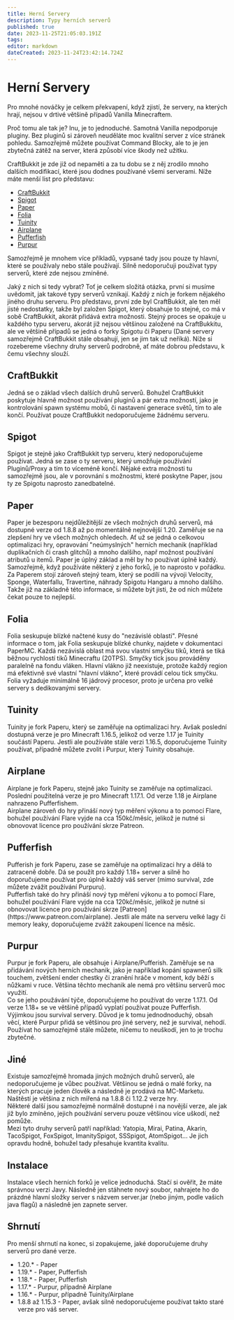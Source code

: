 ```yaml
---
title: Herní Servery
description: Typy herních serverů
published: true
date: 2023-11-25T21:05:03.191Z
tags: 
editor: markdown
dateCreated: 2023-11-24T23:42:14.724Z
---
```


# Herní Servery
Pro mnohé nováčky je celkem překvapení, když zjistí, že servery, na kterých hrají, nejsou v drtivé většině případů Vanilla Minecraftem. 

Proč tomu ale tak je? Inu, je to jednoduché. Samotná Vanilla nepodporuje pluginy. Bez pluginů si zároveň neuděláte moc kvalitní server z více stránek pohledu. Samozřejmě můžete používat Command Blocky, ale to je jen zbytečná zátěž na server, která způsobí více škody než užitku.

CraftBukkit je zde již od nepaměti a za tu dobu se z něj zrodilo mnoho dalších modifikací, které jsou dodnes používané všemi serverami. Níže máte menší list pro představu:

- [CraftBukkit](https://getbukkit.org/download/craftbukkit)
- [Spigot](https://getbukkit.org/download/spigot)
- [Paper](https://papermc.io/software/paper)
- [Folia](https://papermc.io/software/folia)
- [Tuinity](https://github.com/Tuinity/Tuinity)
- [Airplane](https://github.com/TECHNOVE/Airplane)
- [Pufferfish](https://pufferfish.host/downloads)
- [Purpur](https://purpurmc.org/downloads)

Samozřejmě je mnohem více příkladů, vypsané tady jsou pouze ty hlavní, které se používaly nebo stále používají. Silně nedoporučuji používat typy serverů, které zde nejsou zmíněné.

Jaký z nich si tedy vybrat? Toť je celkem složitá otázka, první si musíme uvědomit, jak takové typy serverů vznikají. Každý z nich je forkem nějakého jiného druhu serveru. Pro představu, první zde byl CraftBukkit, ale ten měl jisté nedostatky, takže byl založen Spigot, který obsahuje to stejné, co má v sobě CraftBukkit, akorát přidává extra možnosti. Stejný proces se opakuje u každého typu serveru, akorát již nejsou většinou založené na CraftBukkitu, ale ve většině případů se jedná o forky Spigotu či Paperu (Dané servery samozřejmě CraftBukkit stále obsahují, jen se jim tak už neříká). Níže si rozebereme všechny druhy serverů podrobně, ať máte dobrou představu, k čemu všechny slouží. 




<h2>CraftBukkit</h2>
Jedná se o základ všech dalších druhů serverů. Bohužel CraftBukkit poskytuje hlavně možnost používání pluginů a pár extra možností, jako je kontrolování spawn systému mobů, či nastavení generace světů, tím to ale končí. Používat pouze CraftBukkit nedoporučujeme žádnému serveru.

<h2>Spigot</h2>
Spigot je stejně jako CraftBukkit typ serveru, který nedoporučujeme používat. Jedná se zase o ty serveru, který umožňuje používání Pluginů/Proxy a tím to víceméně končí. Nějaké extra možnosti tu samozřejmě jsou, ale v porovnání s možnostmi, které poskytne Paper, jsou ty ze Spigotu naprosto zanedbatelné.

<h2>Paper</h2>
Paper je bezesporu nejdůležitější ze všech možných druhů serverů, má dostupné verze od 1.8.8 až po momentálně nejnovější 1.20. Zaměřuje se na zlepšení hry ve všech možných ohledech. Ať už se jedná o celkovou optimalizaci hry, opravování "neúmyslných" herních mechanik (například duplikačních či crash glitchů) a mnoho dalšího, např možnost používání atributů u itemů. Paper je úplný základ a měl by ho používat úplně každý. Samozřejmě, když používáte některý z jeho forků, je to naprosto v pořádku. <br>
Za Paperem stojí zároveň stejný team, který se podílí na vývoji Velocity, Sponge, Waterfallu, Travertine, náhrady Spigotu Hangaru a mnoho dalšího. Takže již na základně této informace, si můžete být jisti, že od nich můžete čekat pouze to nejlepší.<br>

<h2>Folia</h2>
Folia seskupuje blízké načtené kusy do "nezávislé oblasti". Přesné informace o tom, jak Folia seskupuje blízké chunky, najdete v dokumentaci PaperMC. Každá nezávislá oblast má svou vlastní smyčku tiků, která se tiká běžnou rychlostí tiků Minecraftu (20TPS). Smyčky tick jsou prováděny paralelně na fondu vláken. Hlavní vlákno již neexistuje, protože každý region má efektivně své vlastní "hlavní vlákno", které provádí celou tick smyčku. Folia vyžaduje minimálně 16 jádrový procesor, proto je určena pro velké servery s dedikovanými servery.

<h2>Tuinity</h2>
Tuinity je fork Paperu, který se zaměřuje na optimalizaci hry. Avšak poslední dostupná verze je pro Minecraft 1.16.5, jelikož od verze 1.17 je Tuinity součástí Paperu. Jestli ale používáte stále verzi 1.16.5, doporučujeme Tuinity používat, případně můžete zvolit i Purpur, který Tuinity obsahuje.

<h2>Airplane</h2>
Airplane je fork Paperu, stejně jako Tuinity se zaměřuje na optimalizaci. Poslední použitelná verze je pro Minecraft 1.17.1. Od verze 1.18 je Airplane nahrazeno Pufferfishem.<br>
Airplane zároveň do hry přináší nový typ měření výkonu a to pomocí Flare, bohužel používání Flare vyjde na cca 150kč/měsíc, jelikož je nutné si obnovovat licence pro používání skrze Patreon.

<h2>Pufferfish</h2>
Pufferish je fork Paperu, zase se zaměřuje na optimalizaci hry a dělá to zatraceně dobře. Dá se použít pro každý 1.18+ server a silně ho doporučujeme používat pro úplně každý váš server (mimo survival, zde můžete zvážit používání Purpuru).<br>
Pufferfish také do hry přináší nový typ měření výkonu a to pomocí Flare, bohužel používání Flare vyjde na cca 120kč/měsíc, jelikož je nutné si obnovovat licence pro používání skrze [Patreon](https://www.patreon.com/airplane). Jestli ale máte na serveru velké lagy či memory leaky, doporučujeme zvážit zakoupení licence na měsíc.

<h2>Purpur</h2>
Purpur je fork Paperu, ale obsahuje i Airplane/Pufferish. Zaměřuje se na přidávání nových herních mechanik, jako je například kopání spawnerů silk touchem, zvětšení ender chestky či zranění hráče v moment, kdy běží s nůžkami v ruce. Většina těchto mechanik ale nemá pro většinu serverů moc využití. <br>
Co se jeho použávání týče, doporučujeme ho používat do verze 1.17.1. Od verze 1.18+ se ve většině případů vyplatí používat pouze Pufferfish. Výjimkou jsou survival servery. Důvod je k tomu jednodnoduchý, obsah věcí, které Purpur přidá se většinou pro jiné servery, než je survival, nehodí. Používat ho samozřejmě stále můžete, ničemu to neuškodí, jen to je trochu zbytečné.


<h2>Jiné</h2>
Existuje samozřejmě hromada jiných možných druhů serverů, ale nedoporučujeme je vůbec používat. Většinou se jedná o malé forky, na kterých pracuje jeden člověk a následně je prodává na MC-Marketu. Naštěstí je většina z nich mířená na 1.8.8 či 1.12.2 verze hry.<br>
Některé další jsou samozřejmě normálně dostupné i na novější verze, ale jak již bylo zmíněno, jejich používání serveru pouze většinou více uškodí, než pomůže.<br>
Mezi tyto druhy serverů patří například: Yatopia, Mirai, Patina, Akarin,  TacoSpigot, FoxSpigot, ImanitySpigot, SSSpigot, AtomSpigot... Je jich opravdu hodně, bohužel tady přesahuje kvantita kvalitu.

<h2>Instalace</h2>
Instalace všech herních forků je velice jednoduchá. Stačí si ověřit, že máte správnou verzi Javy. Následně jen stáhnete nový soubor, nahrajete ho do prázdné hlavní složky server s názvem server.jar (nebo jiným, podle vašich java flagů) a následně jen zapnete server.

<h2>Shrnutí</h2>
Pro menší shrnutí na konec, si zopakujeme, jaké doporučujeme druhy serverů pro dané verze.

- 1.20.* - Paper
- 1.19.* - Paper, Pufferfish
- 1.18.* - Paper, Pufferfish
- 1.17.* - Purpur, případně Airplane
- 1.16.* - Purpur, případně Tuinity/Airplane
- 1.8.8 až 1.15.3 - Paper, avšak silně nedoporučujeme používat takto staré verze pro váš server.
